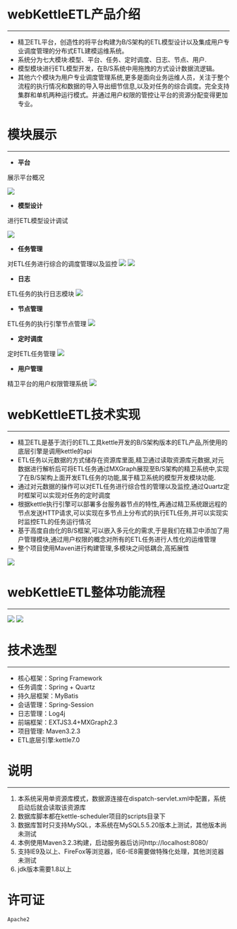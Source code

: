 

#  webKettleETL产品介绍
-------------------------    
   

-  精卫ETL平台，创造性的将平台构建为B/S架构的ETL模型设计以及集成用户专业调度管理的分布式ETL建模运维系统。
-  系统分为七大模块:模型、平台、任务、定时调度、日志、节点、用户.
-  模型模块进行ETL模型开发，在B/S系统中用拖拽的方式设计数据流逻辑。
-  其他六个模块为用户专业调度管理系统,更多是面向业务运维人员，关注于整个流程的执行情况和数据的导入导出细节信息,以及对任务的综合调度。完全支持集群和单机两种运行模式。并通过用户权限的管控让平台的资源分配变得更加专业。

# 模块展示
--------------------------
-  **平台** 

展示平台概况

![](https://git.oschina.net/uploads/images/2017/0608/145540_063bca4f_1097305.png)
-  **模型设计**

进行ETL模型设计调试

![](https://git.oschina.net/uploads/images/2017/0607/161330_3d1a33bc_1097305.png)
-  **任务管理**

对ETL任务进行综合的调度管理以及监控
![](https://git.oschina.net/uploads/images/2017/0613/142406_c1d1f25c_1097305.png)
![](https://git.oschina.net/uploads/images/2017/0613/114021_0c347905_1097305.png)
-  **日志**

ETL任务的执行日志模块
![](https://git.oschina.net/uploads/images/2017/0613/114003_eb22068b_1097305.png)
-  **节点管理**

ETL任务的执行引擎节点管理
![](https://git.oschina.net/uploads/images/2017/0613/113944_7213e6c1_1097305.png)
-  **定时调度**

定时ETL任务管理
![](https://git.oschina.net/uploads/images/2017/0613/144118_a5e252e8_1097305.png)
-  **用户管理**

精卫平台的用户权限管理系统
![](https://git.oschina.net/uploads/images/2017/0613/141826_599b8f09_1097305.png)

#  webKettleETL技术实现
------------------------- 
- 精卫ETL是基于流行的ETL工具kettle开发的B/S架构版本的ETL产品,所使用的底层引擎是调用kettle的api
- ETL任务以元数据的方式储存在资源库里面,精卫通过读取资源库元数据,对元数据进行解析后可将ETL任务通过MXGraph展现至B/S架构的精卫系统中,实现了在B/S架构上面开发ETL任务的功能,属于精卫系统的模型开发模块功能.
- 通过对元数据的操作可以对ETL任务进行综合性的管理以及监控,通过Quartz定时框架可以实现对任务的定时调度
- 根据kettle执行引擎可以部署多台服务器节点的特性,再通过精卫系统跟远程的节点发送HTTP请求,可以实现在多节点上分布式的执行ETL任务,并可以实现实时监控ETL的任务运行情况
- 基于高度自由化的B/S框架,可以嵌入多元化的需求,于是我们在精卫中添加了用户管理模块,通过用户权限的概念对所有的ETL任务进行人性化的运维管理
- 整个项目使用Maven进行构建管理,多模块之间低耦合,高拓展性

![](https://git.oschina.net/uploads/images/2017/0613/110502_61484bf4_1097305.png)


# webKettleETL整体功能流程
--------------------------
![](https://git.oschina.net/uploads/images/2017/0613/110741_c24e49f7_1097305.png)
![](https://git.oschina.net/uploads/images/2017/0825/094017_0fbeada5_1097305.png)
# 技术选型
--------------------------

- 核心框架：Spring Framework 
- 任务调度：Spring + Quartz
- 持久层框架：MyBatis 
- 会话管理：Spring-Session 
- 日志管理：Log4j
- 前端框架：EXTJS3.4+MXGraph2.3
- 项目管理: Maven3.2.3
- ETL底层引擎:kettle7.0

# 说明
--------------------------
1. 本系统采用单资源库模式，数据源连接在dispatch-servlet.xml中配置，系统启动后就会读取该资源库
2. 数据库脚本都在kettle-scheduler项目的scripts目录下
3. 数据库暂时只支持MySQL，本系统在MySQL5.5.20版本上测试，其他版本尚未测试
4. 本例使用Maven3.2.3构建，启动服务器后访问http://localhost:8080/
5. 支持IE9及以上、FireFox等浏览器，IE6-IE8需要做特殊化处理，其他浏览器未测试
6. jdk版本需要1.8以上



# 许可证
    Apache2
